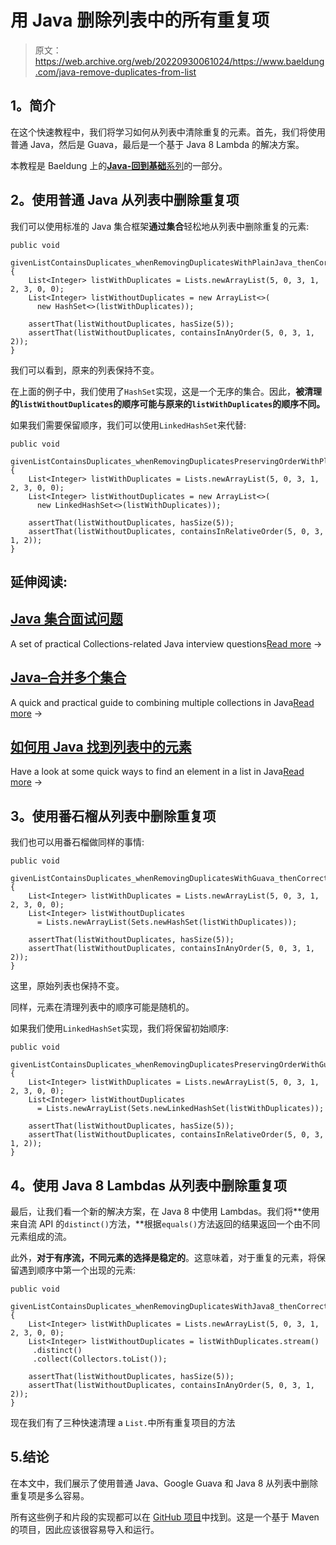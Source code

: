 # 用 Java 删除列表中的所有重复项

> 原文：<https://web.archive.org/web/20220930061024/https://www.baeldung.com/java-remove-duplicates-from-list>

## **1。简介**

在这个快速教程中，我们将学习如何从列表中清除重复的元素。首先，我们将使用普通 Java，然后是 Guava，最后是一个基于 Java 8 Lambda 的解决方案。

本教程是 Baeldung 上的[**Java-回到基础**系列](/web/20220626202510/https://www.baeldung.com/java-tutorial "The Java Guide on IO and Collections")的一部分。

## **2。使用普通 Java 从列表中删除重复项**

我们可以使用标准的 Java 集合框架**通过集合**轻松地从列表中删除重复的元素:

```
public void 
  givenListContainsDuplicates_whenRemovingDuplicatesWithPlainJava_thenCorrect() {
    List<Integer> listWithDuplicates = Lists.newArrayList(5, 0, 3, 1, 2, 3, 0, 0);
    List<Integer> listWithoutDuplicates = new ArrayList<>(
      new HashSet<>(listWithDuplicates));

    assertThat(listWithoutDuplicates, hasSize(5));
    assertThat(listWithoutDuplicates, containsInAnyOrder(5, 0, 3, 1, 2));
}
```

我们可以看到，原来的列表保持不变。

在上面的例子中，我们使用了`HashSet`实现，这是一个无序的集合。因此，**被清理的`listWithoutDuplicates`的顺序可能与原来的`listWithDuplicates`的顺序不同。**

如果我们需要保留顺序，我们可以使用`LinkedHashSet`来代替:

```
public void 
  givenListContainsDuplicates_whenRemovingDuplicatesPreservingOrderWithPlainJava_thenCorrect() {
    List<Integer> listWithDuplicates = Lists.newArrayList(5, 0, 3, 1, 2, 3, 0, 0);
    List<Integer> listWithoutDuplicates = new ArrayList<>(
      new LinkedHashSet<>(listWithDuplicates));

    assertThat(listWithoutDuplicates, hasSize(5));
    assertThat(listWithoutDuplicates, containsInRelativeOrder(5, 0, 3, 1, 2));
}
```

## 延伸阅读:

## [Java 集合面试问题](/web/20220626202510/https://www.baeldung.com/java-collections-interview-questions)

A set of practical Collections-related Java interview questions[Read more](/web/20220626202510/https://www.baeldung.com/java-collections-interview-questions) →

## [Java–合并多个集合](/web/20220626202510/https://www.baeldung.com/java-combine-multiple-collections)

A quick and practical guide to combining multiple collections in Java[Read more](/web/20220626202510/https://www.baeldung.com/java-combine-multiple-collections) →

## [如何用 Java 找到列表中的元素](/web/20220626202510/https://www.baeldung.com/find-list-element-java)

Have a look at some quick ways to find an element in a list in Java[Read more](/web/20220626202510/https://www.baeldung.com/find-list-element-java) →

## **3。使用番石榴**从列表中删除重复项

我们也可以用番石榴做同样的事情:

```
public void 
  givenListContainsDuplicates_whenRemovingDuplicatesWithGuava_thenCorrect() {
    List<Integer> listWithDuplicates = Lists.newArrayList(5, 0, 3, 1, 2, 3, 0, 0);
    List<Integer> listWithoutDuplicates 
      = Lists.newArrayList(Sets.newHashSet(listWithDuplicates));

    assertThat(listWithoutDuplicates, hasSize(5));
    assertThat(listWithoutDuplicates, containsInAnyOrder(5, 0, 3, 1, 2));
}
```

这里，原始列表也保持不变。

同样，元素在清理列表中的顺序可能是随机的。

如果我们使用`LinkedHashSet`实现，我们将保留初始顺序:

```
public void 
  givenListContainsDuplicates_whenRemovingDuplicatesPreservingOrderWithGuava_thenCorrect() {
    List<Integer> listWithDuplicates = Lists.newArrayList(5, 0, 3, 1, 2, 3, 0, 0);
    List<Integer> listWithoutDuplicates 
      = Lists.newArrayList(Sets.newLinkedHashSet(listWithDuplicates));

    assertThat(listWithoutDuplicates, hasSize(5));
    assertThat(listWithoutDuplicates, containsInRelativeOrder(5, 0, 3, 1, 2));
}
```

## **4。使用 Java 8 Lambdas** 从列表中删除重复项

最后，让我们看一个新的解决方案，在 Java 8 中使用 Lambdas。我们将**使用来自流 API 的`distinct()`方法，**根据`equals()`方法返回的结果返回一个由不同元素组成的流。

此外，**对于有序流，不同元素的选择是稳定的**。这意味着，对于重复的元素，将保留遇到顺序中第一个出现的元素:

```
public void 
  givenListContainsDuplicates_whenRemovingDuplicatesWithJava8_thenCorrect() {
    List<Integer> listWithDuplicates = Lists.newArrayList(5, 0, 3, 1, 2, 3, 0, 0);
    List<Integer> listWithoutDuplicates = listWithDuplicates.stream()
     .distinct()
     .collect(Collectors.toList());

    assertThat(listWithoutDuplicates, hasSize(5));
    assertThat(listWithoutDuplicates, containsInAnyOrder(5, 0, 3, 1, 2));
}
```

现在我们有了三种快速清理 a `List.`中所有重复项目的方法

## 5.结论

在本文中，我们展示了使用普通 Java、Google Guava 和 Java 8 从列表中删除重复项是多么容易。

所有这些例子和片段的实现都可以在 [GitHub 项目](https://web.archive.org/web/20220626202510/https://github.com/eugenp/tutorials/tree/master/core-java-modules/core-java-collections-list)中找到。这是一个基于 Maven 的项目，因此应该很容易导入和运行。